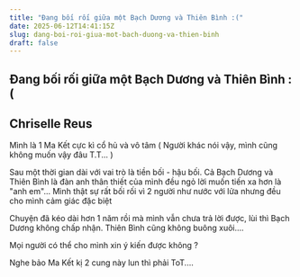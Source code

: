 ```yaml
---
title: "Đang bối rối giữa một Bạch Dương và Thiên Bình :("
date: 2025-06-12T14:41:15Z
slug: dang-boi-roi-giua-mot-bach-duong-va-thien-binh
draft: false
---
```


## Đang bối rối giữa một Bạch Dương và Thiên Bình :(

## Chriselle Reus

Mình là 1 Ma Kết cực kì cổ hủ và vô tâm ( Người khác nói vậy, mình cũng không muốn vậy đâu T.T... )
 
 
Sau một thời gian dài với vai trò là tiền bối - hậu bối. Cả Bạch Dương và Thiên Bình là đàn anh thân thiết của mình đều ngỏ lời muốn tiến xa hơn là "anh em"... Mình thật sự rất bối rối vì 2 người như nước với lửa   nhưng đều cho mình cảm giác đặc biệt 
 
Chuyện đã kéo dài hơn 1 năm rồi mà mình vẫn chưa trả lời được, lùi thì Bạch Dương không chấp nhận. Thiên Bình cũng không buông xuôi....
 
 
Mọi người có thể cho mình xin ý kiến được không ? 
 
Nghe bảo Ma Kết kị 2 cung này lun thì phải ToT....